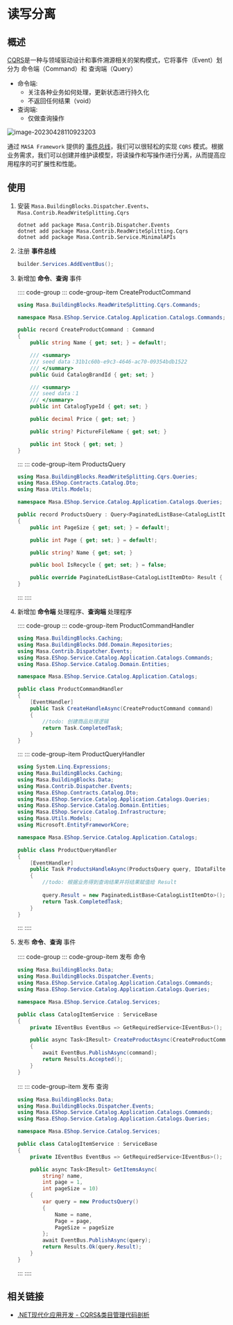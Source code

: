 # 读写分离

## 概述

[CQRS](https://learn.microsoft.com/zh-cn/azure/architecture/patterns/cqrs)是一种与领域驱动设计和事件溯源相关的架构模式，它将事件（Event）划分为 命令端（Command）和 查询端（Query）

* 命令端:
   * 关注各种业务如何处理，更新状态进行持久化
   * 不返回任何结果（void）
* 查询端:
   * 仅做查询操作

![image-20230428110923203](https://cdn.masastack.com/framework/framework/building-blocks/cqrs.png)

通过 `MASA Framework` 提供的 [事件总线](/framework/building-blocks/dispatcher/overview)，我们可以很轻松的实现 `CQRS` 模式。根据业务需求，我们可以创建并维护读模型，将读操作和写操作进行分离，从而提高应用程序的可扩展性和性能。

## 使用

1. 安装 `Masa.BuildingBlocks.Dispatcher.Events`、`Masa.Contrib.ReadWriteSplitting.Cqrs`

   ```shell 终端
   dotnet add package Masa.Contrib.Dispatcher.Events
   dotnet add package Masa.Contrib.ReadWriteSplitting.Cqrs
   dotnet add package Masa.Contrib.Service.MinimalAPIs
   ```

2. 注册 **事件总线**

   ```csharp
   builder.Services.AddEventBus();
   ```

3. 新增加 **命令**、**查询** 事件

   :::: code-group
   ::: code-group-item CreateProductCommand

   ```csharp Application/Catalogs/Commands/CreateProductCommand.cs
   using Masa.BuildingBlocks.ReadWriteSplitting.Cqrs.Commands;
   
   namespace Masa.EShop.Service.Catalog.Application.Catalogs.Commands;
   
   public record CreateProductCommand : Command
   {
       public string Name { get; set; } = default!;
   
       /// <summary>
       /// seed data：31b1c60b-e9c3-4646-ac70-09354bdb1522
       /// </summary>
       public Guid CatalogBrandId { get; set; }
   
       /// <summary>
       /// seed data：1
       /// </summary>
       public int CatalogTypeId { get; set; } 
   
       public decimal Price { get; set; }
   
       public string? PictureFileName { get; set; }
   
       public int Stock { get; set; }
   }
   ```
   :::
   ::: code-group-item ProductsQuery

   ```csharp Application/Catalogs/Queries/ProductsQuery.cs
   using Masa.BuildingBlocks.ReadWriteSplitting.Cqrs.Queries;
   using Masa.EShop.Contracts.Catalog.Dto;
   using Masa.Utils.Models;
   
   namespace Masa.EShop.Service.Catalog.Application.Catalogs.Queries;
   
   public record ProductsQuery : Query<PaginatedListBase<CatalogListItemDto>>
   {
       public int PageSize { get; set; } = default!;
   
       public int Page { get; set; } = default!;
   
       public string? Name { get; set; }
   
       public bool IsRecycle { get; set; } = false;
   
       public override PaginatedListBase<CatalogListItemDto> Result { get; set; } = default!;
   }
   ```
   :::
   ::::

4. 新增加 **命令端**  处理程序、**查询端** 处理程序

   :::: code-group
   ::: code-group-item ProductCommandHandler

   ```csharp Application/Catalogs/ProductCommandHandler.cs l:11-16
   using Masa.BuildingBlocks.Caching;
   using Masa.BuildingBlocks.Ddd.Domain.Repositories;
   using Masa.Contrib.Dispatcher.Events;
   using Masa.EShop.Service.Catalog.Application.Catalogs.Commands;
   using Masa.EShop.Service.Catalog.Domain.Entities;
   
   namespace Masa.EShop.Service.Catalog.Application.Catalogs;
   
   public class ProductCommandHandler
   {
       [EventHandler]
       public Task CreateHandleAsync(CreateProductCommand command)
       {
           //todo: 创建商品处理逻辑 
           return Task.CompletedTask;
       }
   }
   ```

   :::
   ::: code-group-item ProductQueryHandler

   ```csharp Application/Catalogs/ProductQueryHandler.cs l:16-23
   using System.Linq.Expressions;
   using Masa.BuildingBlocks.Caching;
   using Masa.BuildingBlocks.Data;
   using Masa.Contrib.Dispatcher.Events;
   using Masa.EShop.Contracts.Catalog.Dto;
   using Masa.EShop.Service.Catalog.Application.Catalogs.Queries;
   using Masa.EShop.Service.Catalog.Domain.Entities;
   using Masa.EShop.Service.Catalog.Infrastructure;
   using Masa.Utils.Models;
   using Microsoft.EntityFrameworkCore;
   
   namespace Masa.EShop.Service.Catalog.Application.Catalogs;
   
   public class ProductQueryHandler
   {
       [EventHandler]
       public Task ProductsHandleAsync(ProductsQuery query, IDataFilter dataFilter)
       {
           //todo: 根据业务得到查询结果并将结果赋值给 Result
           
           query.Result = new PaginatedListBase<CatalogListItemDto>();
           return Task.CompletedTask;
       }
   }
   ```

   :::
   ::::

5. 发布 **命令**、**查询** 事件

   :::: code-group
   ::: code-group-item 发布 命令

   ```csharp Services/CatalogItemService.cs l:10,14
   using Masa.BuildingBlocks.Data;
   using Masa.BuildingBlocks.Dispatcher.Events;
   using Masa.EShop.Service.Catalog.Application.Catalogs.Commands;
   using Masa.EShop.Service.Catalog.Application.Catalogs.Queries;
   
   namespace Masa.EShop.Service.Catalog.Services;
   
   public class CatalogItemService : ServiceBase
   {
       private IEventBus EventBus => GetRequiredService<IEventBus>();
   
       public async Task<IResult> CreateProductAsync(CreateProductCommand command)
       {
           await EventBus.PublishAsync(command);
           return Results.Accepted();
       }
   }
   ```
   :::
   ::: code-group-item 发布 查询

   ```csharp Services/CatalogItemService.cs l:10,23
   using Masa.BuildingBlocks.Data;
   using Masa.BuildingBlocks.Dispatcher.Events;
   using Masa.EShop.Service.Catalog.Application.Catalogs.Commands;
   using Masa.EShop.Service.Catalog.Application.Catalogs.Queries;
   
   namespace Masa.EShop.Service.Catalog.Services;
   
   public class CatalogItemService : ServiceBase
   {
       private IEventBus EventBus => GetRequiredService<IEventBus>();
   
       public async Task<IResult> GetItemsAsync(
           string? name,
           int page = 1,
           int pageSize = 10)
       {
           var query = new ProductsQuery()
           {
               Name = name,
               Page = page,
               PageSize = pageSize
           };
           await EventBus.PublishAsync(query);
           return Results.Ok(query.Result);
       }
   }
   ```
   :::
   ::::

## 相关链接

* [.NET现代化应用开发 - CQRS&类目管理代码剖析](https://www.bilibili.com/video/BV1D24y1R7jE/?spm_id_from=333.788&vd_source=63b84556cca0923b5818e72403993eb2)